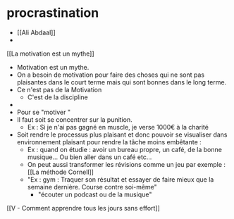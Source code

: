 # procrastination
* [[Ali Abdaal]] 
* 
[[La motivation est un mythe]]
* Motivation est un mythe.
* On a besoin de motivation pour faire des choses qui ne sont pas plaisantes dans le court terme mais qui sont bonnes dans le long terme.
* Ce n'est pas de la Motivation
	* C'est de la discipline
* 
* Pour se "motiver "
* Il faut soit se concentrer sur la punition.
	* Ex : Si je n'ai pas gagné en muscle, je verse 1000€ à la charité
* Soit rendre le processus plus plaisant et donc pouvoir se visualiser dans environnement plaisant pour rendre la tâche moins embêtante :
	* Ex : quand on étudie : avoir un bureau propre, un café, de la bonne musique... Ou bien aller dans un café etc...
	* On peut aussi transformer les révisions comme un jeu par exemple : [[La méthode Cornell]]
	* "Ex : gym : Traquer son résultat et essayer de faire mieux que la semaine dernière. Course contre soi-même"
		* "écouter un podcast ou de la musique"

[[V -  Comment apprendre tous les jours sans effort]]